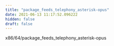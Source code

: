 ```yaml
---
title: "package_feeds_telephony_asterisk-opus"
date: 2021-06-13 11:17:52.096222
hidden: false
draft: false
---
```


x86/64/package_feeds_telephony_asterisk-opus

